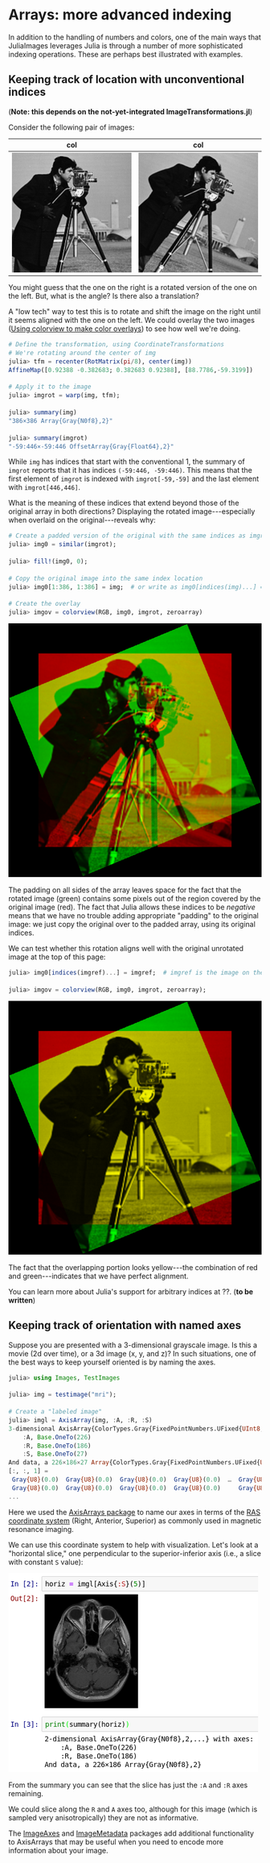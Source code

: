 # Arrays: more advanced indexing

In addition to the handling of numbers and colors, one of the main
ways that JuliaImages leverages Julia is through a number of more
sophisticated indexing operations. These are perhaps best illustrated
with examples.

## Keeping track of location with unconventional indices

(**Note: this depends on the not-yet-integrated ImageTransformations.jl**)

Consider the following pair of images:

| col | col |
|:---:|:---:|
| ![cameraman](assets/indexing/cm.png) | ![cameraman](assets/indexing/cmrot.png) |

You might guess that the one on the right is a rotated version of the
one on the left. But, what is the angle? Is there also a translation?

A "low tech" way to test this is to rotate and shift the image on
the right until it seems aligned with the one on the left. We could
overlay the two images
([Using colorview to make color overlays](@ref)) to see how well we're
doing.

```julia
# Define the transformation, using CoordinateTransformations
# We're rotating around the center of img
julia> tfm = recenter(RotMatrix(pi/8), center(img))
AffineMap([0.92388 -0.382683; 0.382683 0.92388], [88.7786,-59.3199])

# Apply it to the image
julia> imgrot = warp(img, tfm);

julia> summary(img)
"386×386 Array{Gray{N0f8},2}"

julia> summary(imgrot)
"-59:446×-59:446 OffsetArray{Gray{Float64},2}"
```

While `img` has indices that start with the conventional 1, the
summary of `imgrot` reports that it has indices `(-59:446, -59:446)`.
This means that the first element of `imgrot` is indexed with
`imgrot[-59,-59]` and the last element with `imgrot[446,446]`.

What is the meaning of these indices that extend beyond those of the
original array in both directions? Displaying the rotated
image---especially when overlaid on the original---reveals why:

```julia
# Create a padded version of the original with the same indices as imgrot
julia> img0 = similar(imgrot);

julia> fill!(img0, 0);

# Copy the original image into the same index location
julia> img0[1:386, 1:386] = img;  # or write as img0[indices(img)...] = img

# Create the overlay
julia> imgov = colorview(RGB, img0, imgrot, zeroarray)
```

![rot_overlay](assets/indexing/rot_overlay.png)

The padding on all sides of the array leaves space for the fact that
the rotated image (green) contains some pixels out of the region
covered by the original image (red).  The fact that Julia allows these
indices to be *negative* means that we have no trouble adding
appropriate "padding" to the original image: we just copy the
original over to the padded array, using its original indices.

We can test whether this rotation aligns well with the original
unrotated image at the top of this page:

```julia
julia> img0[indices(imgref)...] = imgref;  # imgref is the image on the left, top of page

julia> imgov = colorview(RGB, img0, imgrot, zeroarray);
```

![ref_overlay](assets/indexing/ref_overlay.png)

The fact that the overlapping portion looks yellow---the combination
of red and green---indicates that we have perfect alignment.

You can learn more about Julia's support for arbitrary indices at ??. (**to be written**)

## Keeping track of orientation with named axes

Suppose you are presented with a 3-dimensional grayscale image. Is this a movie (2d over time), or a 3d image (x, y, and z)? In such situations, one of the best ways to keep yourself oriented is by naming the axes.

```julia
julia> using Images, TestImages

julia> img = testimage("mri");

# Create a "labeled image"
julia> imgl = AxisArray(img, :A, :R, :S)
3-dimensional AxisArray{ColorTypes.Gray{FixedPointNumbers.UFixed{UInt8,8}},3,...} with axes:
    :A, Base.OneTo(226)
    :R, Base.OneTo(186)
    :S, Base.OneTo(27)
And data, a 226×186×27 Array{ColorTypes.Gray{FixedPointNumbers.UFixed{UInt8,8}},3}:
[:, :, 1] =
 Gray{U8}(0.0)  Gray{U8}(0.0)  Gray{U8}(0.0)  Gray{U8}(0.0)  …  Gray{U8}(0.0)  Gray{U8}(0.0)  Gray{U8}(0.0)  Gray{U8}(0.0)
 Gray{U8}(0.0)  Gray{U8}(0.0)  Gray{U8}(0.0)  Gray{U8}(0.0)     Gray{U8}(0.0)  Gray{U8}(0.0)  Gray{U8}(0.0)  Gray{U8}(0.0)
...
```

Here we used the [AxisArrays package](https://github.com/JuliaArrays/AxisArrays.jl) to name our axes in terms of the [RAS coordinate system](http://www.grahamwideman.com/gw/brain/orientation/orientterms.htm) (Right, Anterior, Superior) as commonly used in magnetic resonance imaging.

We can use this coordinate system to help with visualization. Let's look at a "horizontal slice," one perpendicular to the superior-inferior axis (i.e., a slice with constant `S` value):

![Sslice](assets/indexing/mri_s_slice.png)

From the summary you can see that the slice has just the `:A` and `:R` axes remaining.

We could slice along the `R` and `A` axes too, although for this image (which is sampled very anisotropically) they are not as informative.

The [ImageAxes](https://github.com/JuliaImages/ImageAxes.jl) and
[ImageMetadata](https://github.com/JuliaImages/ImageMetadata.jl)
packages add additional functionality to AxisArrays that may be useful
when you need to encode more information about your image.
